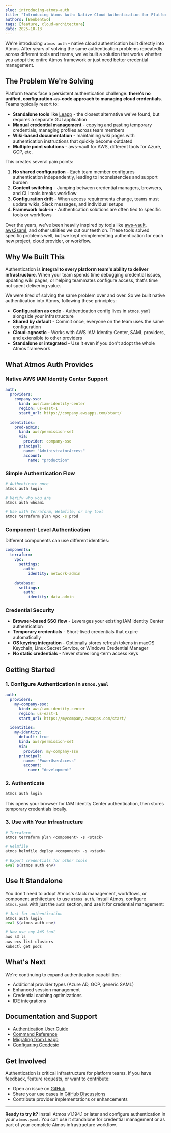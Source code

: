 ```yaml
---
slug: introducing-atmos-auth
title: "Introducing Atmos Auth: Native Cloud Authentication for Platform Teams"
authors: [Benbentwo]
tags: [feature, cloud-architecture]
date: 2025-10-13
---
```


We're introducing `atmos auth` - native cloud authentication built directly into Atmos. After years of solving the same authentication problems repeatedly across different tools and teams, we've built a solution that works whether you adopt the entire Atmos framework or just need better credential management.

<!--truncate-->

## The Problem We're Solving

Platform teams face a persistent authentication challenge: **there's no unified, configuration-as-code approach to managing cloud credentials**. Teams typically resort to:

- **Standalone tools** like [Leapp](https://www.leapp.cloud/) - the closest alternative we've found, but requires a separate GUI application
- **Manual credential management** - copying and pasting temporary credentials, managing profiles across team members
- **Wiki-based documentation** - maintaining wiki pages with authentication instructions that quickly become outdated
- **Multiple point solutions** - aws-vault for AWS, different tools for Azure, GCP, etc.

This creates several pain points:

1. **No shared configuration** - Each team member configures authentication independently, leading to inconsistencies and support burden
2. **Context switching** - Jumping between credential managers, browsers, and CLI tools breaks workflow
3. **Configuration drift** - When access requirements change, teams must update wikis, Slack messages, and individual setups
4. **Framework lock-in** - Authentication solutions are often tied to specific tools or workflows

Over the years, we've been heavily inspired by tools like [aws-vault](https://github.com/99designs/aws-vault), [aws2saml](https://github.com/Versent/saml2aws), and other utilities we cut our teeth on. These tools solved specific problems well, but we kept reimplementing authentication for each new project, cloud provider, or workflow.

## Why We Built This

Authentication is **integral to every platform team's ability to deliver infrastructure**. When your team spends time debugging credential issues, updating wiki pages, or helping teammates configure access, that's time not spent delivering value.

We were tired of solving the same problem over and over. So we built native authentication into Atmos, following these principles:

- **Configuration as code** - Authentication config lives in `atmos.yaml` alongside your infrastructure
- **Shared by default** - Commit once, everyone on the team uses the same configuration
- **Cloud-agnostic** - Works with AWS IAM Identity Center, SAML providers, and extensible to other providers
- **Standalone or integrated** - Use it even if you don't adopt the whole Atmos framework

## What Atmos Auth Provides

### Native AWS IAM Identity Center Support

```yaml
auth:
  providers:
    company-sso:
      kind: aws/iam-identity-center
      region: us-east-1
      start_url: https://company.awsapps.com/start/

  identities:
    prod-admin:
      kind: aws/permission-set
      via:
        provider: company-sso
      principal:
        name: "AdministratorAccess"
        account:
          name: "production"
```

### Simple Authentication Flow

```bash
# Authenticate once
atmos auth login

# Verify who you are
atmos auth whoami

# Use with Terraform, Helmfile, or any tool
atmos terraform plan vpc -s prod
```

### Component-Level Authentication

Different components can use different identities:

```yaml
components:
  terraform:
    vpc:
      settings:
        auth:
          identity: network-admin

    database:
      settings:
        auth:
          identity: data-admin
```

### Credential Security

- **Browser-based SSO flow** - Leverages your existing IAM Identity Center authentication
- **Temporary credentials** - Short-lived credentials that expire automatically
- **OS keyring integration** - Optionally stores refresh tokens in macOS Keychain, Linux Secret Service, or Windows Credential Manager
- **No static credentials** - Never stores long-term access keys

## Getting Started

### 1. Configure Authentication in `atmos.yaml`

```yaml
auth:
  providers:
    my-company-sso:
      kind: aws/iam-identity-center
      region: us-east-1
      start_url: https://mycompany.awsapps.com/start/

  identities:
    my-identity:
      default: true
      kind: aws/permission-set
      via:
        provider: my-company-sso
      principal:
        name: "PowerUserAccess"
        account:
          name: "development"
```

### 2. Authenticate

```bash
atmos auth login
```

This opens your browser for IAM Identity Center authentication, then stores temporary credentials locally.

### 3. Use with Your Infrastructure

```bash
# Terraform
atmos terraform plan <component> -s <stack>

# Helmfile
atmos helmfile deploy <component> -s <stack>

# Export credentials for other tools
eval $(atmos auth env)
```

## Use It Standalone

You don't need to adopt Atmos's stack management, workflows, or component architecture to use `atmos auth`. Install Atmos, configure `atmos.yaml` with just the `auth` section, and use it for credential management:

```bash
# Just for authentication
atmos auth login
eval $(atmos auth env)

# Now use any AWS tool
aws s3 ls
aws ecs list-clusters
kubectl get pods
```

## What's Next

We're continuing to expand authentication capabilities:

- Additional provider types (Azure AD, GCP, generic SAML)
- Enhanced session management
- Credential caching optimizations
- IDE integrations

## Documentation and Support

- [Authentication User Guide](/cli/commands/auth/usage)
- [Command Reference](/cli/commands/auth/login)
- [Migrating from Leapp](/cli/commands/auth/tutorials/migrating-from-leapp)
- [Configuring Geodesic](/cli/commands/auth/tutorials/configuring-geodesic)

## Get Involved

Authentication is critical infrastructure for platform teams. If you have feedback, feature requests, or want to contribute:

- Open an issue on [GitHub](https://github.com/cloudposse/atmos/issues)
- Share your use cases in [GitHub Discussions](https://github.com/cloudposse/atmos/discussions)
- Contribute provider implementations or enhancements

---

**Ready to try it?** Install Atmos v1.194.1 or later and configure authentication in your `atmos.yaml`. You can use it standalone for credential management or as part of your complete Atmos infrastructure workflow.
